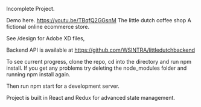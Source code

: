 Incomplete Project.

Demo here.   https://youtu.be/TBqfQ2GGsnM
The little dutch coffee shop
A fictional online ecommerce store.

See /design for Adobe XD files,

Backend API is available at 
https://github.com/WSINTRA/littledutchbackend

To see current progress, clone the repo,
cd into the directory and run npm install.
If you get any problems try deleting the node_modules folder and running npm install again.

Then run npm start for a development server.

Project is built in React and Redux for advanced state management.
